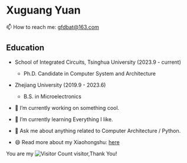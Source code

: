 # Xuguang Yuan

📫 How to reach me: gfdbat@163.com

## Education

* School of Integrated Circuits, Tsinghua University (2023.9 - current)
  + Ph.D. Candidate in Computer System and Architecture

* Zhejiang University (2019.9 - 2023.6)
  + B.S. in Microelectronics

- 🔭 I’m currently working on something cool.
- 🌱 I’m currently learning Everything I like.
- 💬 Ask me about anything related to Computer Architecture / Python.

- 😄 Read more about my Xiaohongshu: [here](https://www.xiaohongshu.com/user/profile/5f24316e000000000101ef1f)

You are my ![Visitor Count](https://profile-counter.glitch.me/gfdbat/count.svg) visitor,Thank You!
